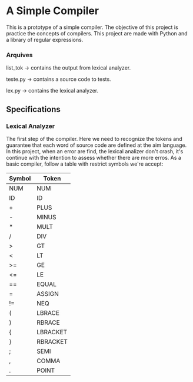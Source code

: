 # A Simple Compiler

This is a prototype of a simple compiler. The objective of this project is practice
the concepts of compilers. This project are made with Python and a library of regular expressions.

### Arquives
list_tok -> contains the output from lexical analyzer.

teste.py -> contains a source code to tests.

lex.py   -> contains the lexical analyzer.


## Specifications

### Lexical Analyzer
The first step of the compiler. Here we need to recognize the tokens and guarantee that each word of 
source code are defined at the aim language. In this project, when an error are find, the lexical analizer don't 
crash, it's continue with the intention to assess whether there are more erros.
As a basic compiler, follow a table with restrict symbols we're accept:

| Symbol | Token |
|--------|-------|
|NUM|NUM|
|ID|ID|
|+|PLUS|
|-|MINUS|
|*|MULT|
|/|DIV|
|>|GT|
|<|LT|
|>=|GE|
|<=|LE|
|==|EQUAL|
|=|ASSIGN|
|!=|NEQ|
|(|LBRACE|
|)|RBRACE|
|{|LBRACKET|
|}|RBRACKET|
|;|SEMI|
|,|COMMA|
|.|POINT|
